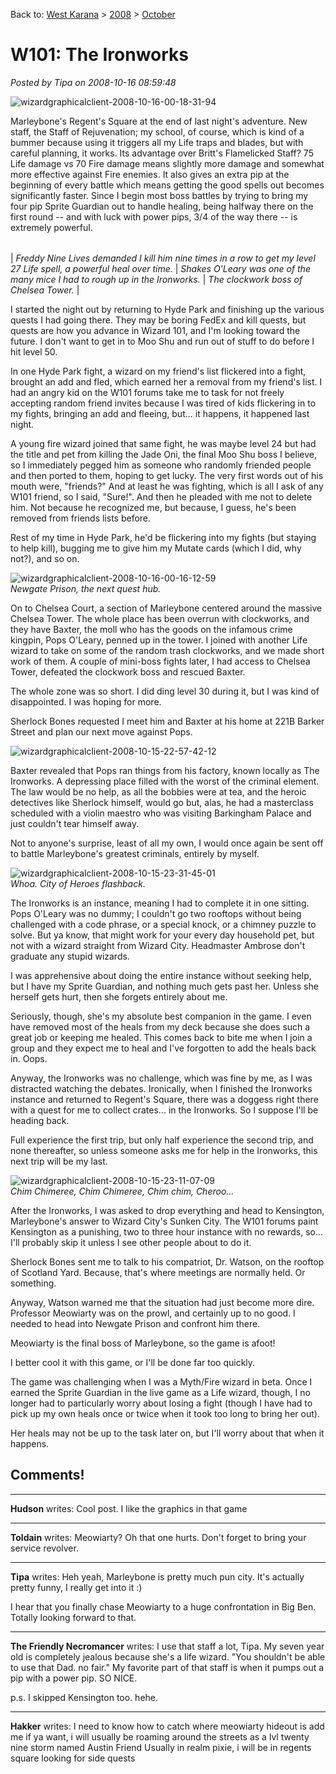 Back to: [West Karana](/posts/westkarana.md) > [2008](/posts/2008/westkarana.md) > [October](./westkarana.md)
# W101: The Ironworks

*Posted by Tipa on 2008-10-16 08:59:48*

![](../../../uploads/2008/10/wizardgraphicalclient-2008-10-16-00-18-31-94.jpg "wizardgraphicalclient-2008-10-16-00-18-31-94")

Marleybone's Regent's Square at the end of last night's adventure. New staff, the Staff of Rejuvenation; my school, of course, which is kind of a bummer because using it triggers all my Life traps and blades, but with careful planning, it works. Its advantage over Britt's Flamelicked Staff? 75 Life damage vs 70 Fire damage means slightly more damage and somewhat more effective against Fire enemies. It also gives an extra pip at the beginning of every battle which means getting the good spells out becomes significantly faster. Since I begin most boss battles by trying to bring my four pip Sprite Guardian out to handle healing, being halfway there on the first round -- and with luck with power pips, 3/4 of the way there -- is extremely powerful.





|  |  |  |
| --- | --- | --- |
|
 *Freddy Nine Lives demanded I kill him nine times in a row to get my level 27 Life spell, a powerful heal over time.* |
 *Shakes O'Leary was one of the many mice I had to rough up in the Ironworks.* |
 *The clockwork boss of Chelsea Tower.* |



I started the night out by returning to Hyde Park and finishing up the various quests I had going there. They may be boring FedEx and kill quests, but quests are how you advance in Wizard 101, and I'm looking toward the future. I don't want to get in to Moo Shu and run out of stuff to do before I hit level 50.

In one Hyde Park fight, a wizard on my friend's list flickered into a fight, brought an add and fled, which earned her a removal from my friend's list. I had an angry kid on the W101 forums take me to task for not freely accepting random friend invites because I was tired of kids flickering in to my fights, bringing an add and fleeing, but... it happens, it happened last night.

A young fire wizard joined that same fight, he was maybe level 24 but had the title and pet from killing the Jade Oni, the final Moo Shu boss I believe, so I immediately pegged him as someone who randomly friended people and then ported to them, hoping to get lucky. The very first words out of his mouth were, "friends?" And at least he was fighting, which is all I ask of any W101 friend, so I said, "Sure!". And then he pleaded with me not to delete him. Not because he recognized me, but because, I guess, he's been removed from friends lists before.

Rest of my time in Hyde Park, he'd be flickering into my fights (but staying to help kill), bugging me to give him my Mutate cards (which I did, why not?), and so on.

![](../../../uploads/2008/10/wizardgraphicalclient-2008-10-16-00-16-12-59.jpg "wizardgraphicalclient-2008-10-16-00-16-12-59")  
*Newgate Prison, the next quest hub.*

On to Chelsea Court, a section of Marleybone centered around the massive Chelsea Tower. The whole place has been overrun with clockworks, and they have Baxter, the moll who has the goods on the infamous crime kingpin, Pops O'Leary, penned up in the tower. I joined with another Life wizard to take on some of the random trash clockworks, and we made short work of them. A couple of mini-boss fights later, I had access to Chelsea Tower, defeated the clockwork boss and rescued Baxter.

The whole zone was so short. I did ding level 30 during it, but I was kind of disappointed. I was hoping for more.

Sherlock Bones requested I meet him and Baxter at his home at 221B Barker Street and plan our next move against Pops.

![](../../../uploads/2008/10/wizardgraphicalclient-2008-10-15-22-57-42-12.jpg "wizardgraphicalclient-2008-10-15-22-57-42-12")

Baxter revealed that Pops ran things from his factory, known locally as The Ironworks. A depressing place filled with the worst of the criminal element. The law would be no help, as all the bobbies were at tea, and the heroic detectives like Sherlock himself, would go but, alas, he had a masterclass scheduled with a violin maestro who was visiting Barkingham Palace and just couldn't tear himself away.

Not to anyone's surprise, least of all my own, I would once again be sent off to battle Marleybone's greatest criminals, entirely by myself.

![](../../../uploads/2008/10/wizardgraphicalclient-2008-10-15-23-31-45-01.jpg "wizardgraphicalclient-2008-10-15-23-31-45-01")  
*Whoa. City of Heroes flashback.*

The Ironworks is an instance, meaning I had to complete it in one sitting. Pops O'Leary was no dummy; I couldn't go two rooftops without being challenged with a code phrase, or a special knock, or a chimney puzzle to solve. But ya know, that might work for your every day household pet, but not with a wizard straight from Wizard City. Headmaster Ambrose don't graduate any stupid wizards.

I was apprehensive about doing the entire instance without seeking help, but I have my Sprite Guardian, and nothing much gets past her. Unless she herself gets hurt, then she forgets entirely about me.

Seriously, though, she's my absolute best companion in the game. I even have removed most of the heals from my deck because she does such a great job or keeping me healed. This comes back to bite me when I join a group and they expect me to heal and I've forgotten to add the heals back in. Oops.

Anyway, the Ironworks was no challenge, which was fine by me, as I was distracted watching the debates. Ironically, when I finished the Ironworks instance and returned to Regent's Square, there was a doggess right there with a quest for me to collect crates... in the Ironworks. So I suppose I'll be heading back.

Full experience the first trip, but only half experience the second trip, and none thereafter, so unless someone asks me for help in the Ironworks, this next trip will be my last.

![](../../../uploads/2008/10/wizardgraphicalclient-2008-10-15-23-11-07-09.jpg "wizardgraphicalclient-2008-10-15-23-11-07-09")  
*Chim Chimeree, Chim Chimeree, Chim chim, Cheroo...*

After the Ironworks, I was asked to drop everything and head to Kensington, Marleybone's answer to Wizard City's Sunken City. The W101 forums paint Kensington as a punishing, two to three hour instance with no rewards, so... I'll probably skip it unless I see other people about to do it.

Sherlock Bones sent me to talk to his compatriot, Dr. Watson, on the rooftop of Scotland Yard. Because, that's where meetings are normally held. Or something.

Anyway, Watson warned me that the situation had just become more dire. Professor Meowiarty was on the prowl, and certainly up to no good. I needed to head into Newgate Prison and confront him there.

Meowiarty is the final boss of Marleybone, so the game is afoot!

I better cool it with this game, or I'll be done far too quickly.

The game was challenging when I was a Myth/Fire wizard in beta. Once I earned the Sprite Guardian in the live game as a Life wizard, though, I no longer had to particularly worry about losing a fight (though I have had to pick up my own heals once or twice when it took too long to bring her out).

Her heals may not be up to the task later on, but I'll worry about that when it happens.

## Comments!

---

**Hudson** writes: Cool post. I like the graphics in that game

---

**Toldain** writes: Meowiarty? Oh that one hurts. Don't forget to bring your service revolver.

---

**Tipa** writes: Heh yeah, Marleybone is pretty much pun city. It's actually pretty funny, I really get into it :)

I hear that you finally chase Meowiarty to a huge confrontation in Big Ben. Totally looking forward to that.

---

**The Friendly Necromancer** writes: I use that staff a lot, Tipa. My seven year old is completely jealous because she's a life wizard. "You shouldn't be able to use that Dad. no fair." My favorite part of that staff is when it pumps out a pip with a power pip. SO NICE.

p.s. I skipped Kensington too. hehe.

---

**Hakker** writes: I need to know how to catch where meowiarty hideout is add me if ya want, i will usually be roaming around the streets as a lvl twenty nine storm named Austin Friend Usually in realm pixie, i will be in regents square looking for side quests

